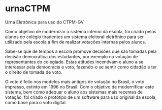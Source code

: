 # urnaCTPM
Urna Eletrônica para uso do CTPM-GV

Como objetivo de modernizar o sistema interno da escola, foi criado pelos alunos do colégio tiradentes um sistema eleitoral eletrônico para ser utilizado pela escola a fim de realizar votações internas pelos alunos.

Sabe-se que de tempos a escola promove decisões que são tomadas pela decisão democrática dos estudantes, por exemplo na votação de representantes do colegiado. Estas atitudes incentivam o aluno a 
se interessar pela democracia e voto, fazendo-o se sentir como cidadão e ter o direito de tomada de voto. 

O voto é feito nos modelos mais antigos de votação no Brasil, o voto impresso, extinto em 1996 no Brasil. Com o objetivo de modernificar este sistema, bem como adequar o aluno aos sistemas mais 
recentes de votação, foi criado o protótipo de um software para uso original da escola, como base para o voto digital.
